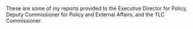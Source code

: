 These are some of my reports provided to the Executive Director for Policy, Deputy Commissioner for Policy and External Affairs, and the TLC Commissioner.

